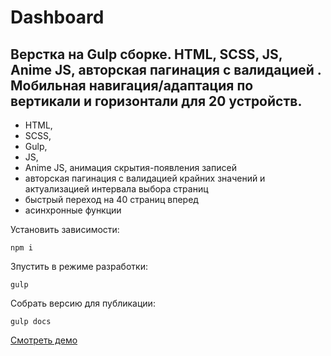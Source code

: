 # Dashboard

## Верстка на Gulp сборке. HTML, SCSS, JS, Anime JS, авторская пагинация с валидацией . Мобильная навигация/адаптация по вертикали и горизонтали для 20 устройств.

- HTML,
- SCSS,
- Gulp,
- JS,
- Anime JS, анимация скрытия-появления записей
- авторская пагинация с валидацией крайних значений и актуализацией интервала выбора страниц
- быстрый переход на 40 страниц вперед
- асинхронные функции

Установить зависимости:
```
npm i
```

Зпустить в режиме разработки:
```
gulp
```

Собрать версию для публикации:
```
gulp docs
```

[Смотреть демо](https://kovalchuk-alexandr.github.io/Dashboard/)
